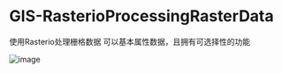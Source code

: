 # GIS-RasterioProcessingRasterData
使用Rasterio处理栅格数据
可以基本属性数据，且拥有可选择性的功能

![image](https://user-images.githubusercontent.com/50358622/196930445-0976ad84-c2d3-4f3f-8d7b-8b99808c2e99.png)
